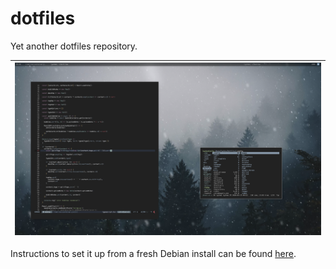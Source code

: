 # dotfiles

Yet another dotfiles repository.

| ![Preview](utils/etc/preview.png) |
--- |

Instructions to set it up from a fresh Debian install can be found [here](utils/install/instructions.md).
